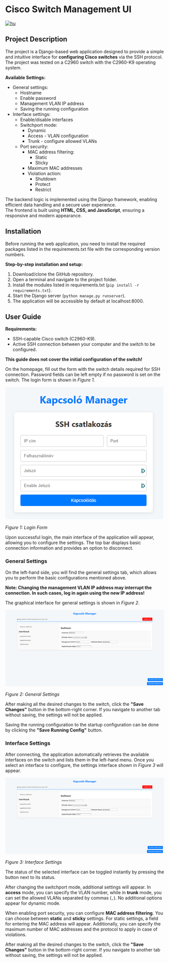 # Cisco Switch Management UI

[![hu](https://img.shields.io/badge/lang-hu-green.svg)](https://github.com/nagynooel/Halozati-eszkoz-iranyito-UI/blob/master/README.md)

## Project Description
The project is a Django-based web application designed to provide a simple and intuitive interface for **configuring Cisco switches** via the SSH protocol. The project was tested on a C2960 switch with the C2960-K9 operating system.

**Available Settings:**

- General settings:
    - Hostname
    - Enable password
    - Management VLAN IP address
    - Saving the running configuration
- Interface settings:
    - Enable/disable interfaces
    - Switchport mode:
        - Dynamic
        - Access - VLAN configuration
        - Trunk - configure allowed VLANs
    - Port security:
        - MAC address filtering:
            - Static
            - Sticky
        - Maximum MAC addresses
        - Violation action:
            - Shutdown
            - Protect
            - Restrict

The backend logic is implemented using the Django framework, enabling efficient data handling and a secure user experience.  
The frontend is built using **HTML, CSS, and JavaScript**, ensuring a responsive and modern appearance.

## Installation

Before running the web application, you need to install the required packages listed in the requirements.txt file with the corresponding version numbers.

**Step-by-step installation and setup:**
1. Download/clone the GitHub repository.
2. Open a terminal and navigate to the project folder.
3. Install the modules listed in requirements.txt (`pip install -r requirements.txt`).
4. Start the Django server (`python manage.py runserver`).
5. The application will be accessible by default at localhost:8000.

## User Guide

**Requirements:**

- SSH-capable Cisco switch (C2960-K9).
- Active SSH connection between your computer and the switch to be configured.

**This guide does not cover the initial configuration of the switch!**

On the homepage, fill out the form with the switch details required for SSH connection. Password fields can be left empty if no password is set on the switch. The login form is shown in *Figure 1*.

![Login Form](https://github.com/nagynooel/Halozati-eszkoz-iranyito-UI/blob/master/documentation/login-img.PNG)

*Figure 1: Login Form*

Upon successful login, the main interface of the application will appear, allowing you to configure the settings. The top bar displays basic connection information and provides an option to disconnect.

### General Settings
On the left-hand side, you will find the general settings tab, which allows you to perform the basic configurations mentioned above.

**Note: Changing the management VLAN IP address may interrupt the connection. In such cases, log in again using the new IP address!**

The graphical interface for general settings is shown in *Figure 2*.

![General Settings](https://github.com/nagynooel/Halozati-eszkoz-iranyito-UI/blob/master/documentation/general-settings-img.PNG)

*Figure 2: General Settings*

After making all the desired changes to the switch, click the **"Save Changes"** button in the bottom-right corner. If you navigate to another tab without saving, the settings will not be applied.

Saving the running configuration to the startup configuration can be done by clicking the **"Save Running Config"** button.

### Interface Settings

After connecting, the application automatically retrieves the available interfaces on the switch and lists them in the left-hand menu. Once you select an interface to configure, the settings interface shown in *Figure 3* will appear.

![Interface Settings](https://github.com/nagynooel/Halozati-eszkoz-iranyito-UI/blob/master/documentation/general-settings-img.PNG)

*Figure 3: Interface Settings*

The status of the selected interface can be toggled instantly by pressing the button next to its status.

After changing the switchport mode, additional settings will appear. In **access** mode, you can specify the VLAN number, while in **trunk** mode, you can set the allowed VLANs separated by commas (`,`). No additional options appear for dynamic mode.

When enabling port security, you can configure **MAC address filtering**. You can choose between **static** and **sticky** settings. For static settings, a field for entering the MAC address will appear. Additionally, you can specify the maximum number of MAC addresses and the protocol to apply in case of violations.

After making all the desired changes to the switch, click the **"Save Changes"** button in the bottom-right corner. If you navigate to another tab without saving, the settings will not be applied.
